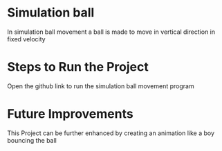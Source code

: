 # Simulation ball 

In simulation ball movement a ball is made to move in vertical direction in fixed velocity

# Steps to Run the Project

Open the github link to run the simulation ball movement program

# Future Improvements

This Project can be further enhanced by creating an animation like a boy bouncing the ball

